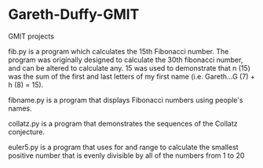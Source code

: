 # Gareth-Duffy-GMIT
GMIT projects

fib.py is a program which calculates the 15th Fibonacci number. The program was originally designed to calculate the 30th fibonacci number, and can be altered to calculate any. 15 was used to demonstrate that n (15) was the sum of the first and last letters of my first name (i.e. Gareth...G (7) + h (8) = 15).

fibname.py is a program that displays Fibonacci numbers using people's names.

collatz.py is a program that demonstrates the sequences of the Collatz conjecture.

euler5.py is a program that uses for and range to calculate the smallest positive number that is evenly divisible by all of the numbers from 1 to 20 
